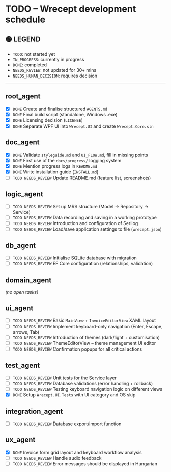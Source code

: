 # TODO – Wrecept development schedule

## 🟢 LEGEND
- `TODO`: not started yet
- `IN_PROGRESS`: currently in progress
- `DONE`: completed
- `NEEDS_REVIEW`: not updated for 30+ mins
- `NEEDS_HUMAN_DECISION`: requires decision

---

## root_agent
- [x] `DONE` Create and finalise structured `AGENTS.md`
- [x] `DONE` Final build script (standalone, Windows .exe)
- [x] `DONE` Licensing decision (`LICENSE`)
- [x] `DONE` Separate WPF UI into `Wrecept.UI` and create `Wrecept.Core.sln`

## doc_agent
- [x] `DONE` Validate `styleguide.md` and `UI_FLOW.md`, fill in missing points
- [x] `DONE` First use of the `docs/progress/` logging system
- [x] `DONE` Mention progress logs in `README.md`
- [x] `DONE` Write installation guide (`INSTALL.md`)
- [ ] `TODO NEEDS_REVIEW` Update README.md (feature list, screenshots)

## logic_agent
- [ ] `TODO NEEDS_REVIEW` Set up MRS structure (Model → Repository → Service)
- [ ] `TODO NEEDS_REVIEW` Data recording and saving in a working prototype
- [ ] `TODO NEEDS_REVIEW` Introduction and configuration of Serilog
- [ ] `TODO NEEDS_REVIEW` Load/save application settings to file (`wrecept.json`)

## db_agent
- [ ] `TODO NEEDS_REVIEW` Initialise SQLite database with migration
- [ ] `TODO NEEDS_REVIEW` EF Core configuration (relationships, validation)

## domain_agent
*(no open tasks)*

## ui_agent
- [ ] `TODO NEEDS_REVIEW` Basic `MainView` + `InvoiceEditorView` XAML layout
- [ ] `TODO NEEDS_REVIEW` Implement keyboard-only navigation (Enter, Escape, arrows, Tab)
- [ ] `TODO NEEDS_REVIEW` Introduction of themes (dark/light + customisation)
- [ ] `TODO NEEDS_REVIEW` ThemeEditorView – theme management UI editor
- [ ] `TODO NEEDS_REVIEW` Confirmation popups for all critical actions

## test_agent
- [ ] `TODO NEEDS_REVIEW` Unit tests for the Service layer
- [ ] `TODO NEEDS_REVIEW` Database validations (error handling + rollback)
- [ ] `TODO NEEDS_REVIEW` Testing keyboard navigation logic on different views
- [x] `DONE` Setup `Wrecept.UI.Tests` with UI category and OS skip

## integration_agent
- [ ] `TODO NEEDS_REVIEW` Database export/import function

## ux_agent
- [x] `DONE` Invoice form grid layout and keyboard workflow analysis
- [ ] `TODO NEEDS_REVIEW` Handle audio feedback
- [ ] `TODO NEEDS_REVIEW` Error messages should be displayed in Hungarian
